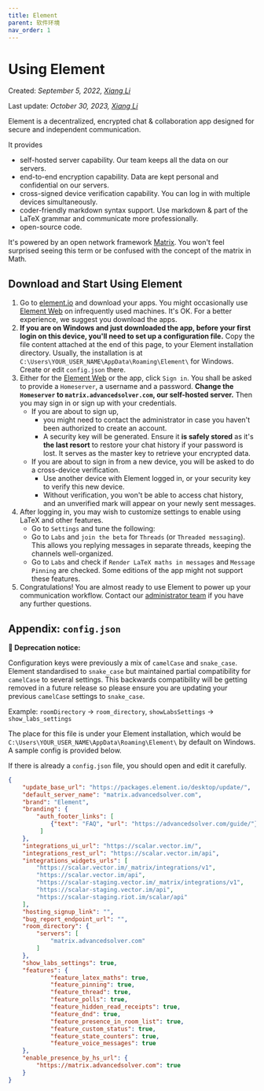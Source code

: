 ```yaml
---
title: Element
parent: 软件环境
nav_order: 1
---
```


# Using Element

Created: *September 5, 2022, [Xiang Li](mailto:646873166@qq.com)*

Last update: *October 30, 2023, [Xiang Li](mailto:646873166@qq.com)*


Element is a decentralized, encrypted chat & collaboration app designed for secure and independent communication.

It provides

- self-hosted server capability. Our team keeps all the data on our servers.
- end-to-end encryption capability. Data are kept personal and confidential on our servers.
- cross-signed device verification capability. You can log in with multiple devices simultaneously.
- coder-friendly markdown syntax support. Use markdown & part of the LaTeX grammar and communicate more professionally.
- open-source code.

It's powered by an open network framework [Matrix](https://matrix.org). You won't feel surprised seeing this term or be confused with the concept of the matrix in Math.

## Download and Start Using Element

1. Go to [element.io](https://element.io/get-started) and download your apps. You might occasionally use [Element Web](https://element.advancedsolver.com) on infrequently used machines. It's OK. For a better experience, we suggest you download the apps.
2. **If you are on Windows and just downloaded the app, before your first login on this device, you'll need to set up a configuration file.** Copy the file content attached at the end of this page, to your Element installation directory. Usually, the installation is at `C:\Users\YOUR_USER_NAME\AppData\Roaming\Element\` for Windows. Create or edit `config.json` there.
3. Either for the [Element Web](https://element.advancedsolver.com) or the app, click `Sign in`. You shall be asked to provide a `Homeserver`, a username and a password. **Change the `Homeserver` to `matrix.advancedsolver.com`, our self-hosted server.** Then you may sign in or sign up with your credentials.
    - If you are about to sign up,
      - you might need to contact the administrator in case you haven't been authorized to create an account.
      - A security key will be generated. Ensure it **is safely stored** as it's **the last resort** to restore your chat history if your password is lost. It serves as the master key to retrieve your encrypted data.
    - If you are about to sign in from a new device, you will be asked to do a cross-device verification.
      - Use another device with Element logged in, or your security key to verify this new device.
      - Without verification, you won't be able to access chat history, and an unverified mark will appear on your newly sent messages.
4. After logging in, you may wish to customize settings to enable using LaTeX and other features.
    - Go to `Settings` and tune the following:
    - Go to `Labs` and `join the beta` for `Threads` (or `Threaded messaging`). This allows you replying messages in separate threads, keeping the channels well-organized.
    - Go to `Labs` and check if `Render LaTeX maths in messages` and `Message Pinning` are checked. Some editions of the app might not support these features.
5. Congratulations! You are almost ready to use Element to power up your communication workflow. Contact our [administrator team](mailto:cash_admin@163.com) if you have any further questions.

## Appendix: `config.json`

**🦖 Deprecation notice:**

Configuration keys were previously a mix of `camelCase` and `snake_case`. Element standardised to `snake_case` but maintained partial compatibility for `camelCase` to several settings. This backwards compatibility will be getting removed in a future release so please ensure you are updating your previous `camelCase` settings to `snake_case`.

Example: `roomDirectory` -> `room_directory`, `showLabsSettings` -> `show_labs_settings`


The place for this file is under your Element installation, which would be `C:\Users\YOUR_USER_NAME\AppData\Roaming\Element\` by default on Windows.
A sample config is provided below.

If there is already a `config.json` file, you should open and edit it carefully.

~~~ json
{
    "update_base_url": "https://packages.element.io/desktop/update/",
    "default_server_name": "matrix.advancedsolver.com",
    "brand": "Element",
    "branding": {
        "auth_footer_links": [
            {"text": "FAQ", "url": "https://advancedsolver.com/guide/"}
         ]
    },
    "integrations_ui_url": "https://scalar.vector.im/",
    "integrations_rest_url": "https://scalar.vector.im/api",
    "integrations_widgets_urls": [
        "https://scalar.vector.im/_matrix/integrations/v1",
        "https://scalar.vector.im/api",
        "https://scalar-staging.vector.im/_matrix/integrations/v1",
        "https://scalar-staging.vector.im/api",
        "https://scalar-staging.riot.im/scalar/api"
    ],
    "hosting_signup_link": "",
    "bug_report_endpoint_url": "",
    "room_directory": {
        "servers": [
            "matrix.advancedsolver.com"
        ]
    },
    "show_labs_settings": true,
    "features": {
            "feature_latex_maths": true,
            "feature_pinning": true,
            "feature_thread": true,
            "feature_polls": true,
            "feature_hidden_read_receipts": true,
            "feature_dnd": true,
            "feature_presence_in_room_list": true,
            "feature_custom_status": true,
            "feature_state_counters": true,
            "feature_voice_messages": true
    },
    "enable_presence_by_hs_url": {
        "https://matrix.advancedsolver.com": true
    }
}
~~~
